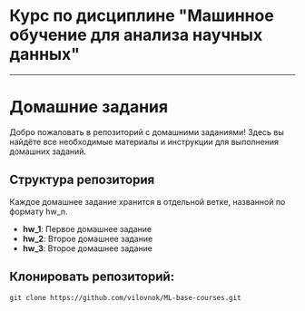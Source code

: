 # Курс по дисциплине "Машинное обучение для анализа научных данных"
----------------------------------------------------------------
# Домашние задания 

Добро пожаловать в репозиторий с домашними заданиями! Здесь вы найдёте все необходимые материалы и инструкции для выполнения домашних заданий.

## Структура репозитория

Каждое домашнее задание хранится в отдельной ветке, названной по формату hw_n.

- **hw_1**: Первое домашнее задание
- **hw_2**: Второе домашнее задание
- **hw_3**: Второе домашнее задание

## Клонировать репозиторий:
```
git clone https://github.com/vilovnok/ML-base-courses.git
```
   